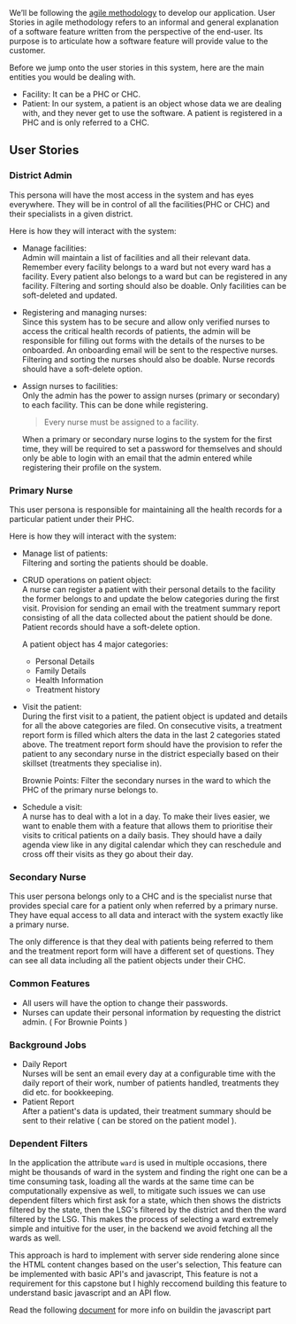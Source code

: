 We’ll be following the [agile methodology](https://www.atlassian.com/agile/project-management) to develop our application. User Stories in agile methodology refers to an informal and general explanation of a software feature written from the perspective of the end-user. Its purpose is to articulate how a software feature will provide value to the customer.

Before we jump onto the user stories in this system, here are the main entities you would be dealing with.

- Facility: It can be a PHC or CHC.
- Patient: In our system, a patient is an object whose data we are dealing with, and they never get to use the software. A patient is registered in a PHC and is only referred to a CHC.


## User Stories

### District Admin

This persona will have the most access in the system and has eyes everywhere. They will be in control of all the facilities(PHC or CHC) and their specialists in a given district.

Here is how they will interact with the system:

- Manage facilities:  
  Admin will maintain a list of facilities and all their relevant data. Remember every facility belongs to a ward but not every ward has a facility. Every patient also belongs to a ward but can be registered in any facility. Filtering and sorting should also be doable. Only facilities can be soft-deleted and updated.
- Registering and managing nurses:  
  Since this system has to be secure and allow only verified nurses to access the critical health records of patients, the admin will be responsible for filling out forms with the details of the nurses to be onboarded. An onboarding email will be sent to the respective nurses. Filtering and sorting the nurses should also be doable. Nurse records should have a soft-delete option.
- Assign nurses to facilities:  
  Only the admin has the power to assign nurses (primary or secondary) to each facility. This can be done while registering.

  > Every nurse must be assigned to a facility.

  When a primary or secondary nurse logins to the system for the first time, they will be required to set a password for themselves and should only be able to login with an email that the admin entered while registering their profile on the system.

### Primary Nurse

This user persona is responsible for maintaining all the health records for a particular patient under their PHC.

Here is how they will interact with the system:

- Manage list of patients:  
  Filtering and sorting the patients should be doable.
- CRUD operations on patient object:  
  A nurse can register a patient with their personal details to the facility the former belongs to and update the below categories during the first visit. Provision for sending an email with the treatment summary report consisting of all the data collected about the patient should be done. Patient records should have a soft-delete option.

  A patient object has 4 major categories:

  - Personal Details
  - Family Details
  - Health Information
  - Treatment history

- Visit the patient:  
  During the first visit to a patient, the patient object is updated and details for all the above categories are filed. On consecutive visits, a treatment report form is filled which alters the data in the last 2 categories stated above. The treatment report form should have the provision to refer the patient to any secondary nurse in the district especially based on their skillset (treatments they specialise in).

  Brownie Points: Filter the secondary nurses in the ward to which the PHC of the primary nurse belongs to.


- Schedule a visit:  
  A nurse has to deal with a lot in a day. To make their lives easier, we want to enable them with a feature that allows them to prioritise their visits to critical patients on a daily basis.
  They should have a daily agenda view like in any digital calendar which they can reschedule and cross off their visits as they go about their day.

### Secondary Nurse

This user persona belongs only to a CHC and is the specialist nurse that provides special care for a patient only when referred by a primary nurse.
They have equal access to all data and interact with the system exactly like a primary nurse.

The only difference is that they deal with patients being referred to them and the treatment report form will have a different set of questions. They can see all data including all the patient objects under their CHC.

### Common Features

- All users will have the option to change their passwords.
- Nurses can update their personal information by requesting the district admin. ( For Brownie Points )

### Background Jobs

- Daily Report  
  Nurses will be sent an email every day at a configurable time with the daily report of their work, number of patients handled, treatments they did etc. for bookkeeping.
- Patient Report  
  After a patient's data is updated, their treatment summary should be sent to their relative ( can be stored on the patient model ).

### Dependent Filters

In the application the attribute `ward` is used in multiple occasions, there might be thousands of ward in the system and finding the right one can be a time consuming task, loading all the wards at the same time can be computationally expensive as well, to mitigate such issues we can use dependent filters which first ask for a state, which then shows the districts filtered by the state, then the LSG's filtered by the district and then the ward filtered by the LSG. This makes the process of selecting a ward extremely simple and intuitive for the user, in the backend we avoid fetching all the wards as well.

This approach is hard to implement with server side rendering alone since the HTML content changes based on the user's selection, This feature can be implemented with basic API's and javascript, This feature is not a requirement for this capstone but I highly reccomend building this feature to understand basic javascript and an API flow.

Read the following [document](https://simpleisbetterthancomplex.com/tutorial/2018/01/29/how-to-implement-dependent-or-chained-dropdown-list-with-django.html) for more info on buildin the javascript part
